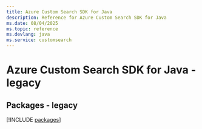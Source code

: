 ```yaml
---
title: Azure Custom Search SDK for Java
description: Reference for Azure Custom Search SDK for Java
ms.date: 08/04/2025
ms.topic: reference
ms.devlang: java
ms.service: customsearch
---
```

# Azure Custom Search SDK for Java - legacy
## Packages - legacy
[!INCLUDE [packages](custom-search-index.md)]